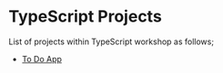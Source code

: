 # TypeScript Projects

List of projects within TypeScript workshop as follows;

- [To Do App](./TS-01-To-Do-App/README.md)